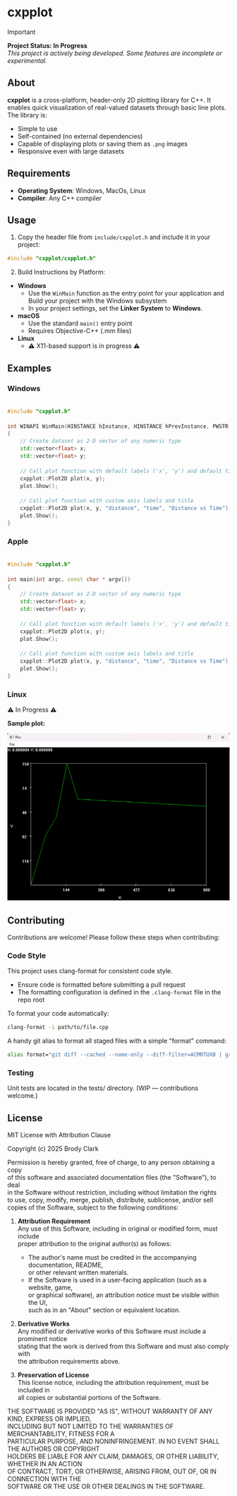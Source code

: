 # cxpplot

> [!IMPORTANT]
> **Project Status: In Progress**
> <br>
> _This project is actively being developed. Some features are incomplete or experimental._

## About

**cxpplot** is a cross-platform, header-only 2D plotting library for C++. It enables quick visualization of real-valued datasets through basic line plots. The library is:

- Simple to use
- Self-contained (no external dependencies)
- Capable of displaying plots or saving them as `.png` images
- Responsive even with large datasets

## Requirements

- **Operating System**: Windows, MacOs, Linux
- **Compiler**: Any C++ compiler

## Usage

1. Copy the header file from `include/cxpplot.h` and include it in your project:
```cpp
#include "cxpplot/cxpplot.h"
```

2. Build Instructions by Platform:

- **Windows**
    - Use the `WinMain` function as the entry point for your application and Build your project with the Windows subsystem
    - In your project settings, set the **Linker System** to **Windows**.
- **macOS**
    - Use the standard `main()` entry point
    - Requires Objective-C++ (.mm files)
- **Linux**
    - ⚠️ X11-based support is in progress ⚠️

## Examples

### Windows

```cpp

#include "cxpplot.h"

int WINAPI WinMain(HINSTANCE hInstance, HINSTANCE hPrevInstance, PWSTR pCmdLine, int CmdShow)
{
    // Create dataset as 2-D vector of any numeric type
    std::vector<float> x;
    std::vector<float> y;

    // Call plot function with default labels ('x', 'y') and default title ('Plot')
    cxpplot::Plot2D plot(x, y);
    plot.Show();

    // Call plot function with custom axis labels and title
    cxpplot::Plot2D plot(x, y, "distance", "time", "Distance vs Time");
    plot.Show();
}

```

### Apple

```cpp

#include "cxpplot.h"

int main(int argc, const char * argv[])
{
    // Create dataset as 2-D vector of any numeric type
    std::vector<float> x;
    std::vector<float> y;

    // Call plot function with default labels ('x', 'y') and default title ('Plot')
    cxpplot::Plot2D plot(x, y);
    plot.Show();

    // Call plot function with custom axis labels and title
    cxpplot::Plot2D plot(x, y, "distance", "time", "Distance vs Time");
    plot.Show();
}

```

### Linux

⚠️ In Progress ⚠️

**Sample plot:**

!["Demo Screenshot"](docs/PlotDemo.png)

## Contributing

Contributions are welcome! Please follow these steps when contributing:

### Code Style

This project uses clang-format for consistent code style.

- Ensure code is formatted before submitting a pull request
- The formatting configuration is defined in the `.clang-format` file in the repo root

To format your code automatically:

```sh
clang-format -i path/to/file.cpp
```

A handy git alias to format all staged files with a simple "format" command:

```sh
alias format="git diff --cached --name-only --diff-filter=ACMRTUXB | grep -E '\.(cpp|cc|c|h|hpp)$' | xargs clang-format -i"
```

### Testing

Unit tests are located in the tests/ directory. (WIP — contributions welcome.)

## License

MIT License with Attribution Clause  

Copyright (c) 2025 Brody Clark  

Permission is hereby granted, free of charge, to any person obtaining a copy  
of this software and associated documentation files (the "Software"), to deal  
in the Software without restriction, including without limitation the rights  
to use, copy, modify, merge, publish, distribute, sublicense, and/or sell  
copies of the Software, subject to the following conditions:  

1. **Attribution Requirement**  
   Any use of this Software, including in original or modified form, must include  
   proper attribution to the original author(s) as follows:  
   - The author's name must be credited in the accompanying documentation, README,  
     or other relevant written materials.  
   - If the Software is used in a user-facing application (such as a website, game,  
     or graphical software), an attribution notice must be visible within the UI,  
     such as in an "About" section or equivalent location.  

2. **Derivative Works**  
   Any modified or derivative works of this Software must include a prominent notice  
   stating that the work is derived from this Software and must also comply with  
   the attribution requirements above.  

3. **Preservation of License**  
   This license notice, including the attribution requirement, must be included in  
   all copies or substantial portions of the Software.  

THE SOFTWARE IS PROVIDED "AS IS", WITHOUT WARRANTY OF ANY KIND, EXPRESS OR IMPLIED,  
INCLUDING BUT NOT LIMITED TO THE WARRANTIES OF MERCHANTABILITY, FITNESS FOR A  
PARTICULAR PURPOSE, AND NONINFRINGEMENT. IN NO EVENT SHALL THE AUTHORS OR COPYRIGHT  
HOLDERS BE LIABLE FOR ANY CLAIM, DAMAGES, OR OTHER LIABILITY, WHETHER IN AN ACTION  
OF CONTRACT, TORT, OR OTHERWISE, ARISING FROM, OUT OF, OR IN CONNECTION WITH THE  
SOFTWARE OR THE USE OR OTHER DEALINGS IN THE SOFTWARE.  

